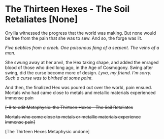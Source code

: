 # The Thirteen Hexes - The Soil Retaliates [None]

Oryllia witnessed the progress that the world was making. But none would be free from the pain that she was to sew. And so, the forge was lit.

*Five pebbles from a creek. One poisonous fang of a serpent. The veins of a man.*

She swung away at her anvil, the Hex taking shape, and added the enraged blood of those who died long ago, in the Age of Cosmogony. Swing after swing, did the curse become more of design. *Lyva, my friend. I'm sorry. Such a curse was to birthed at some point.*

And then, the finalized Hex was poured out over the world, pain ensued. Mortals who had came close to metals and metallic materials experienced immense pain

~~\[-8 to edit Metaphysic: the Thirteen Hexes - The Soil Retaliates~~

~~Mortals who come close to metals or metallic materials experience immense pain\]~~

\[The Thirteen Hexes Metaphysic undone\]

